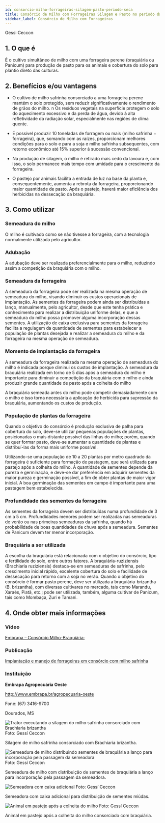 ```yaml
---
id: consorcio-milho-forrageiras-silagem-pasto-periodo-seca
title: Consórcio de Milho com Forrageiras Silagem e Pasto no periodo da seca
sidebar_label: Consórcio de Milho com Forrageiras
---
```


<div class="center-textArticle">Gessi Ceccon</div>

## **1. O que é**

É o cultivo simultâneo de milho com uma forrageira perene
(braquiária ou Panicum) para produção de pasto para os animais
e cobertura do solo para plantio direto das culturas.

## **2. Benefícios e/ou vantagens**

- O cultivo de milho safrinha consorciado a uma forrageira
  perene mantém o solo protegido, sem reduzir significativamente o rendimento de grãos do milho.
  n Os resíduos vegetais na superfície protegem o solo do
  aquecimento excessivo e da perda de água, devido à alta
  refletividade da radiação solar, especialmente nas regiões de
  clima quente.

- É possível produzir 10 toneladas de forragem ou mais (milho
  safrinha + forrageira), que, somando com as raízes,
  proporcionam melhores condições para o solo e para a soja e
  milho safrinha subsequentes, com retorno econômico até
  15% superior à sucessão convencional.

- Na produção de silagem, o milho é retirado mais cedo da
  lavoura e, com isso, o solo permanece mais tempo com
  umidade para o crescimento da forrageira.

- O pastejo por animais facilita a entrada de luz na base da
  planta e, consequentemente, aumenta a rebrota da
  forrageira, proporcionando maior quantidade de pasto. Após o pastejo, haverá maior eficiência dos herbicidas na
  dessecação da braquiária.

## **3. Como utilizar**

### Semeadura do milho

O milho é cultivado como se não tivesse a forrageira, com a
tecnologia normalmente utilizada pelo agricultor.

### Adubação

A adubação deve ser realizada preferencialmente para o milho,
reduzindo assim a competição da braquiária com o milho.

### Semeadura da forrageira

A semeadura da forrageira pode ser realizada na mesma
operação de semeadura do milho, visando diminuir os custos
operacionais de implantação. As sementes da forrageira podem
ainda ser distribuídas a lanço, manualmente, pelo agricultor,
desde que este tenha prática e conhecimento para realizar a
distribuição uniforme delas, e que a semeadura do milho possa
promover alguma incorporação dessas sementes.
A utilização de caixa exclusiva para sementes da forrageira
facilita a regulagem da quantidade de sementes para estabelecer
a população de plantas desejada e realizar a semeadura do milho
e da forrageira na mesma operação de semeadura.

### Momento de implantação da forrageira

A semeadura da forrageira realizada na mesma operação de
semeadura do milho é indicada porque diminui os custos de
implantação.
A semeadura da braquiária realizada em torno de 5 dias após a
semeadura do milho é importante para diminuir a competição da braquiária com o milho e ainda produzir grande quantidade de
pasto após a colheita do milho

A braquiária semeada antes do milho pode competir
demasiadamente com o milho e isso torna necessária a
aplicação de herbicida para supressão da braquiária,
aumentando os custos de produção.

### População de plantas da forrageira

Quando o objetivo do consórcio é produção exclusiva de palha
para cobertura do solo, deve-se utilizar pequenas populações de
plantas, posicionadas o mais distante possível das linhas do
milho; porém, quando se quer formar pasto, deve-se aumentar a
quantidade de plantas e distribuí-las da forma mais uniforme
possível.

Utilizando-se uma população de 10 a 20 plantas por metro
quadrado da forrageira é suficiente para formação de pastagem,
que será utilizada para pastejo após a colheita do milho. A
quantidade de sementes depende da pureza e germinação, e
deve-se dar preferência em adquirir sementes da maior pureza e
germinação possível, a fim de obter plantas de maior vigor inicial.
A boa germinação das sementes em campo é importante para
uma pastagem bem estabelecida.

### Profundidade das sementes da forrageira

As sementes da forrageira devem ser distribuídas numa
profundidade de 3 cm a 5 cm. Profundidades menores podem ser
realizadas nas semeaduras de verão ou nas primeiras
semeaduras da safrinha, quando há probabilidade de boas
quantidades de chuva após a semeadura. Sementes de Panicum
devem ter menor incorporação.

### Braquiária a ser utilizada

A escolha da braquiária está relacionada com o objetivo do
consórcio, tipo e fertilidade do solo, entre outros fatores. A
braquiária-ruziziensis (Brachiaria ruziziensis) destaca-se em
semeaduras de safrinha, pelo crescimento inicial rápido,
excelente cobertura do solo e facilidade de dessecação para
retorno com a soja no verão. Quando o objetivo do consórcio é
formar pasto perene, deve ser utilizada a braquiária-brizantha
(B. brizantha), com diversas cultivares no mercado, tais como
Marandu, Xaraés, Piatã, etc.; pode ser utilizada, também,
alguma cultivar de Panicum, tais como Mombaça, Zuri e Tamani.

## **4. Onde obter mais informações**

### Vídeo

[Embrapa – Consórcio Milho-Braquiária:](https://youtu.be/BNOQ3FzLS30)

### Publicação

[Implantação e manejo de forrageiras em consórcio com milho safrinha](https://bit.ly/34UX9iS)

### Instituição

**Embrapa Agropecuária Oeste**

http://www.embrapa.br/agropecuaria-oeste

Fone: (67) 3416-9700

Dourados, MS

![Trator executando a silagem do milho safrinha consorciado com Brachiaria brizantha](img/docs/03_Consorcio/FOTO_01.jpg)
Foto: Gessí Ceccon

<div className="center-textImage">
Silagem de milho safrinha consorciado com
Brachiaria brizantha.
</div>

![Semeadura de milho distribuindo sementes de braquiária a lanço para incorporação pela passagem da semeadora](img/docs/03_Consorcio/FOTO_02.jpg)
Foto: Gessí Ceccon

<div className="center-textImage">
Semeadura de milho com distribuição de sementes de braquiária
a lanço para incorporação pela passagem da semeadora.
</div>

![Semeadora com caixa adicional](img/docs/03_Consorcio/FOTO_03.jpg)
Foto: Gessí Ceccon

<div className="center-textImage">
Semeadora com caixa adicional
para distribuição de sementes miúdas.
</div>

![Animal em pastejo após a colheita do milho](img/docs/03_Consorcio/FOTO_04.jpg)
Foto: Gessí Ceccon

<div className="center-textImage">
Animal em pastejo após a colheita
do milho consorciado com braquiária.
</div>
